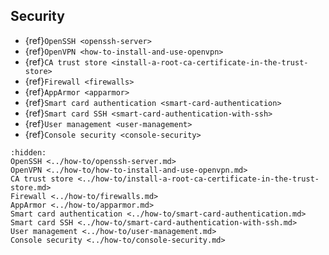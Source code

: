 ## Security

* {ref}`OpenSSH <openssh-server>`
* {ref}`OpenVPN <how-to-install-and-use-openvpn>`
* {ref}`CA trust store <install-a-root-ca-certificate-in-the-trust-store>`
* {ref}`Firewall <firewalls>`
* {ref}`AppArmor <apparmor>`
* {ref}`Smart card authentication <smart-card-authentication>`
* {ref}`Smart card SSH <smart-card-authentication-with-ssh>`
* {ref}`User management <user-management>`
* {ref}`Console security <console-security>`

```{toctree}
:hidden:
OpenSSH <../how-to/openssh-server.md>
OpenVPN <../how-to/how-to-install-and-use-openvpn.md>
CA trust store <../how-to/install-a-root-ca-certificate-in-the-trust-store.md>
Firewall <../how-to/firewalls.md>
AppArmor <../how-to/apparmor.md>
Smart card authentication <../how-to/smart-card-authentication.md>
Smart card SSH <../how-to/smart-card-authentication-with-ssh.md>
User management <../how-to/user-management.md>
Console security <../how-to/console-security.md>
```

